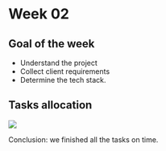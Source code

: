 # Week 02

## Goal of the week
- Understand the project
- Collect client requirements 
- Determine the tech stack.

## Tasks allocation
![](https://github.cs.adelaide.edu.au/MCI-projects-2022/Team-05/blob/master/Week-02/task%20image/Screen%20Shot%202022-03-12%20at%2011.16.05.png)

Conclusion: we finished all the tasks on time.

